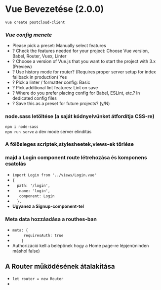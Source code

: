 # Vue Bevezetése (2.0.0)
` vue create postcloud-client ` 
### *Vue config menete*
- Please pick a preset: Manually select features
- ? Check the features needed for your project: Choose Vue version, Babel, Router, Vuex, Linter
- ? Choose a version of Vue.js that you want to start the project with 3.x (Preview)
- ? Use history mode for router? (Requires proper server setup for index fallback in production) Yes
- ? Pick a linter / formatter config: Basic
- ? Pick additional lint features: Lint on save
- ? Where do you prefer placing config for Babel, ESLint, etc.? In dedicated config files
- ? Save this as a preset for future projects? (y/N)   
### node.sass letöltése (a saját kódnyelvünket átfordítja CSS-re)
` npm i node-sass `   
` npm run serve ` a dev mode server elindítás
### A fölösleges scriptek,stylesheetek,views-ek törlése
### majd a Login component route létrehozása és komponens csatolás
- ` import Login from '../views/Login.vue' `   
- ` { `
- `   path: '/login', `
- `    name: 'login', `
- `    component: Login `
- `  },`        
- **Ugyanez a Signup-component-tel** 
### Meta data hozzáadása a routhes-ban
- ` meta: { `
- `      requiresAuth: true `
- `    }` 
- Authorizáció kell a belépőnek hogy a Home page-re lépjen(minden máshol false)
## A Router működésének átalakítása
- ` let router = new Router `
- `  `


